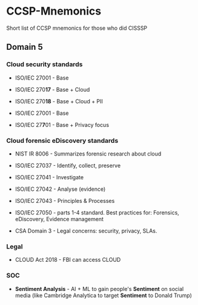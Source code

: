 # CCSP-Mnemonics
Short list of CCSP mnemonics for those who did CISSSP

## Domain 5

### Cloud security standards

* ISO/IEC 27001 - Base
* ISO/IEC 270**17** - Base + Cloud
* ISO/IEC 270**18** - Base + Cloud + PII

* ISO/IEC 27001 - Base
* ISO/IEC 27**7**01 - Base + Privacy focus

### Cloud forensic eDiscovery standards

* NIST IR 8006 - Summarizes forensic research about cloud

* ISO/IEC 27037 - Identify, collect, preserve
* ISO/IEC 27041 - Investigate
* ISO/IEC 27042 - Analyse (evidence)
* ISO/IEC 27043 - Principles & Processes
* ISO/IEC 27050 - parts 1-4 standard. Best practices for: Forensics, eDiscovery, Evidence management

* CSA Domain 3 - Legal concerns: security, privacy, SLAs.

### Legal

* CLOUD Act 2018 - FBI can access CLOUD

### SOC

* **Sentiment Analysis** - AI + ML to gain people's **Sentiment** on social media (like Cambridge Analytica to target  **Sentiment** to Donald Trump)
